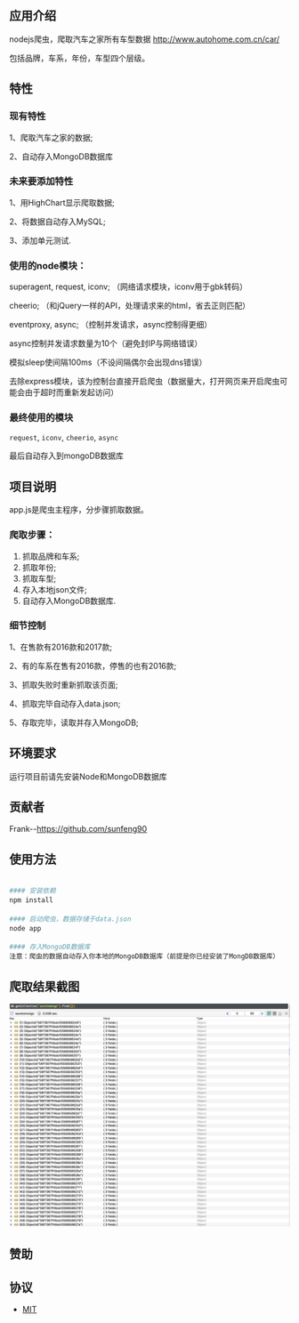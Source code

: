 ## 应用介绍
nodejs爬虫，爬取汽车之家所有车型数据 http://www.autohome.com.cn/car/

包括品牌，车系，年份，车型四个层级。

## 特性

### 现有特性

1、爬取汽车之家的数据;

2、自动存入MongoDB数据库

### 未来要添加特性

1、用HighChart显示爬取数据;

2、将数据自动存入MySQL;

3、添加单元测试.

### 使用的node模块：

  superagent, request, iconv; （网络请求模块，iconv用于gbk转码）

  cheerio; （和jQuery一样的API，处理请求来的html，省去正则匹配）

  eventproxy, async; （控制并发请求，async控制得更细）

  async控制并发请求数量为10个（避免封IP与网络错误）

  模拟sleep使间隔100ms（不设间隔偶尔会出现dns错误）

  去除express模块，该为控制台直接开启爬虫（数据量大，打开网页来开启爬虫可能会由于超时而重新发起访问）


### 最终使用的模块
   `request`, `iconv`, `cheerio`, `async`

   最后自动存入到mongoDB数据库

## 项目说明

   app.js是爬虫主程序，分步骤抓取数据。

###  爬取步骤：

   1. 抓取品牌和车系;
   2. 抓取年份;
   3. 抓取车型;
   4. 存入本地json文件;
   5. 自动存入MongoDB数据库.

### 细节控制

   1、在售款有2016款和2017款;

   2、有的车系在售有2016款，停售的也有2016款;

   3、抓取失败时重新抓取该页面;

   4、抓取完毕自动存入data.json;

   5、存取完毕，读取并存入MongoDB;

## 环境要求

   运行项目前请先安装Node和MongoDB数据库

## 贡献者

Frank--https://github.com/sunfeng90

## 使用方法

```bash

#### 安装依赖
npm install

#### 启动爬虫，数据存储于data.json
node app

#### 存入MongoDB数据库
注意：爬虫的数据自动存入你本地的MongoDB数据库（前提是你已经安装了MongDB数据库）

```

## 爬取结果截图

![MongoDB数据库截图](results/result-mongo.png)


##  赞助


## 协议

- [MIT](https://github.com/itead/IoTgo-Pro/blob/master/LICENSE)
